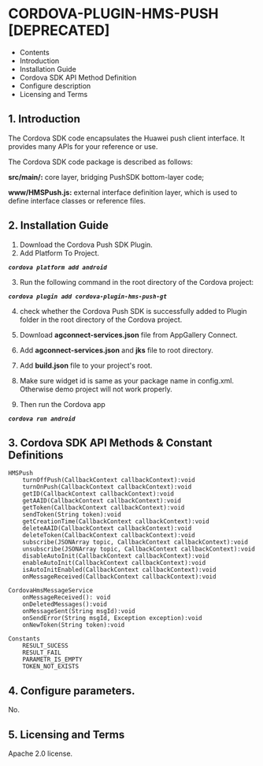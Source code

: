# CORDOVA-PLUGIN-HMS-PUSH [DEPRECATED]


- Contents
- Introduction
- Installation Guide
- Cordova SDK API Method Definition
- Configure description
- Licensing and Terms

## 1. Introduction
The Cordova SDK code encapsulates the Huawei push client interface. It provides many APIs for your reference or use.

The Cordova SDK code package is described as follows:

**src/main/:** core layer, bridging PushSDK bottom-layer code;

**www/HMSPush.js:** external interface definition layer, which is used to define interface classes or reference files.

## 2. Installation Guide

  1. Download the Cordova Push SDK Plugin.
  2. Add Platform To Project.

***```cordova platform add android```***

3. Run the following command in the root directory of the Cordova project:
   
***```cordova plugin add cordova-plugin-hms-push-gt```***

4. check whether the Cordova Push SDK is successfully added to Plugin folder in the root directory of the Cordova project.

5. Download **agconnect-services.json** file from AppGallery Connect.
   
6. Add **agconnect-services.json** and **jks** file to root directory.
   
7. Add **build.json** file to your project's root.

8. Make sure widget id is same as your package name in config.xml. Otherwise demo project will not work properly.
 
9. Then run the Cordova app 

***```cordova run android```***


## 3. Cordova SDK API Methods & Constant Definitions
   
    HMSPush   
        turnOffPush(CallbackContext callbackContext):void
        turnOnPush(CallbackContext callbackContext):void
        getID(CallbackContext callbackContext):void
        getAAID(CallbackContext callbackContext):void
        getToken(CallbackContext callbackContext):void
        sendToken(String token):void
        getCreationTime(CallbackContext callbackContext):void
        deleteAAID(CallbackContext callbackContext):void
        deleteToken(CallbackContext callbackContext):void
        subscribe(JSONArray topic, CallbackContext callbackContext):void
        unsubscribe(JSONArray topic, CallbackContext callbackContext):void
        disableAutoInit(CallbackContext callbackContext):void
        enableAutoInit(CallbackContext callbackContext):void
        isAutoInitEnabled(CallbackContext callbackContext):void
        onMessageReceived(CallbackContext callbackContext):void
        
    CordovaHmsMessageService    
        onMessageReceived(): void    
        onDeletedMessages():void 
        onMessageSent(String msgId):void  
        onSendError(String msgId, Exception exception):void  
        onNewToken(String token):void 
        
    Constants
        RESULT_SUCESS   
        RESULT_FAIL    
        PARAMETR_IS_EMPTY 
        TOKEN_NOT_EXISTS
 


## 4. Configure parameters.    
No.

## 5. Licensing and Terms  
Apache 2.0 license.
